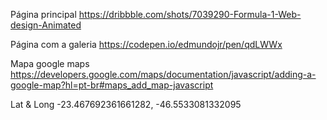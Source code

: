 Página principal
https://dribbble.com/shots/7039290-Formula-1-Web-design-Animated

Página com a galeria 
https://codepen.io/edmundojr/pen/qdLWWx

Mapa google maps
https://developers.google.com/maps/documentation/javascript/adding-a-google-map?hl=pt-br#maps_add_map-javascript

Lat & Long 
-23.467692361661282, -46.5533081332095
